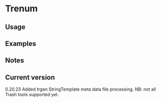 # Trenum

## Usage

## Examples

## Notes

## Current version

0.20.23 Added trgen StringTemplate meta data file processing. NB: not all Trash tools supported yet.
